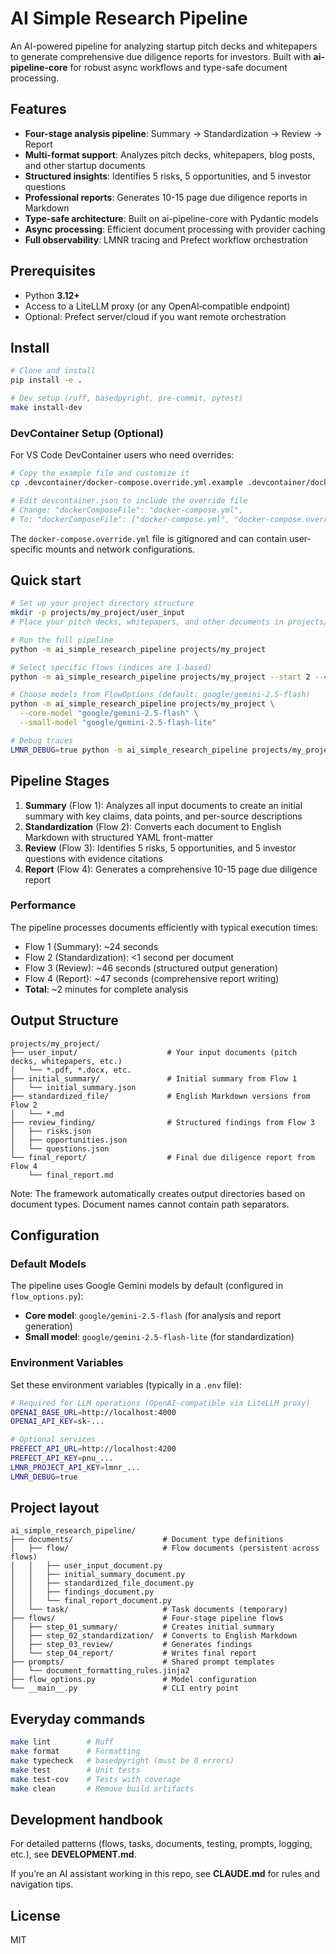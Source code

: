 # AI Simple Research Pipeline

An AI-powered pipeline for analyzing startup pitch decks and whitepapers to generate comprehensive due diligence reports for investors. Built with **ai-pipeline-core** for robust async workflows and type-safe document processing.

## Features

* **Four-stage analysis pipeline**: Summary → Standardization → Review → Report
* **Multi-format support**: Analyzes pitch decks, whitepapers, blog posts, and other startup documents
* **Structured insights**: Identifies 5 risks, 5 opportunities, and 5 investor questions
* **Professional reports**: Generates 10-15 page due diligence reports in Markdown
* **Type-safe architecture**: Built on ai-pipeline-core with Pydantic models
* **Async processing**: Efficient document processing with provider caching
* **Full observability**: LMNR tracing and Prefect workflow orchestration

## Prerequisites

* Python **3.12+**
* Access to a LiteLLM proxy (or any OpenAI‑compatible endpoint)
* Optional: Prefect server/cloud if you want remote orchestration

## Install

```bash
# Clone and install
pip install -e .

# Dev setup (ruff, basedpyright, pre-commit, pytest)
make install-dev
```

### DevContainer Setup (Optional)

For VS Code DevContainer users who need overrides:

```bash
# Copy the example file and customize it
cp .devcontainer/docker-compose.override.yml.example .devcontainer/docker-compose.override.yml

# Edit devcontainer.json to include the override file
# Change: "dockerComposeFile": "docker-compose.yml",
# To: "dockerComposeFile": ["docker-compose.yml", "docker-compose.override.yml"],
```

The `docker-compose.override.yml` file is gitignored and can contain user-specific mounts and network configurations.

## Quick start

```bash
# Set up your project directory structure
mkdir -p projects/my_project/user_input
# Place your pitch decks, whitepapers, and other documents in projects/my_project/user_input/

# Run the full pipeline
python -m ai_simple_research_pipeline projects/my_project

# Select specific flows (indices are 1-based)
python -m ai_simple_research_pipeline projects/my_project --start 2 --end 3

# Choose models from FlowOptions (default: google/gemini-2.5-flash)
python -m ai_simple_research_pipeline projects/my_project \
  --core-model "google/gemini-2.5-flash" \
  --small-model "google/gemini-2.5-flash-lite"

# Debug traces
LMNR_DEBUG=true python -m ai_simple_research_pipeline projects/my_project
```

## Pipeline Stages

1. **Summary** (Flow 1): Analyzes all input documents to create an initial summary with key claims, data points, and per-source descriptions
2. **Standardization** (Flow 2): Converts each document to English Markdown with structured YAML front-matter
3. **Review** (Flow 3): Identifies 5 risks, 5 opportunities, and 5 investor questions with evidence citations
4. **Report** (Flow 4): Generates a comprehensive 10-15 page due diligence report

### Performance

The pipeline processes documents efficiently with typical execution times:
- Flow 1 (Summary): ~24 seconds
- Flow 2 (Standardization): <1 second per document
- Flow 3 (Review): ~46 seconds (structured output generation)
- Flow 4 (Report): ~47 seconds (comprehensive report writing)
- **Total**: ~2 minutes for complete analysis

## Output Structure

```
projects/my_project/
├── user_input/                    # Your input documents (pitch decks, whitepapers, etc.)
│   └── *.pdf, *.docx, etc.
├── initial_summary/               # Initial summary from Flow 1
│   └── initial_summary.json
├── standardized_file/             # English Markdown versions from Flow 2
│   └── *.md
├── review_finding/                # Structured findings from Flow 3
│   ├── risks.json
│   ├── opportunities.json
│   └── questions.json
└── final_report/                  # Final due diligence report from Flow 4
    └── final_report.md
```

Note: The framework automatically creates output directories based on document types. Document names cannot contain path separators.

## Configuration

### Default Models

The pipeline uses Google Gemini models by default (configured in `flow_options.py`):
- **Core model**: `google/gemini-2.5-flash` (for analysis and report generation)
- **Small model**: `google/gemini-2.5-flash-lite` (for standardization)

### Environment Variables

Set these environment variables (typically in a `.env` file):

```bash
# Required for LLM operations (OpenAI-compatible via LiteLLM proxy)
OPENAI_BASE_URL=http://localhost:4000
OPENAI_API_KEY=sk-...

# Optional services
PREFECT_API_URL=http://localhost:4200
PREFECT_API_KEY=pnu_...
LMNR_PROJECT_API_KEY=lmnr_...
LMNR_DEBUG=true
```

## Project layout

```
ai_simple_research_pipeline/
├── documents/                    # Document type definitions
│   ├── flow/                     # Flow documents (persistent across flows)
│   │   ├── user_input_document.py
│   │   ├── initial_summary_document.py
│   │   ├── standardized_file_document.py
│   │   ├── findings_document.py
│   │   └── final_report_document.py
│   └── task/                     # Task documents (temporary)
├── flows/                        # Four-stage pipeline flows
│   ├── step_01_summary/          # Creates initial summary
│   ├── step_02_standardization/  # Converts to English Markdown
│   ├── step_03_review/           # Generates findings
│   └── step_04_report/           # Writes final report
├── prompts/                      # Shared prompt templates
│   └── document_formatting_rules.jinja2
├── flow_options.py               # Model configuration
└── __main__.py                   # CLI entry point
```

## Everyday commands

```bash
make lint        # Ruff
make format      # Formatting
make typecheck   # basedpyright (must be 0 errors)
make test        # Unit tests
make test-cov    # Tests with coverage
make clean       # Remove build artifacts
```

## Development handbook

For detailed patterns (flows, tasks, documents, testing, prompts, logging, etc.), see **DEVELOPMENT.md**.

If you’re an AI assistant working in this repo, see **CLAUDE.md** for rules and navigation tips.

## License

MIT
